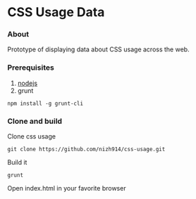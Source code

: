 # CSS Usage Data

### About
Prototype of displaying data about CSS usage across the web.

### Prerequisites
1. [nodejs](https://nodejs.org/) 
2. grunt
```
npm install -g grunt-cli
```
### Clone and build
Clone css usage
```
git clone https://github.com/nizh914/css-usage.git
```

Build it
```
grunt
```

Open index.html in your favorite browser